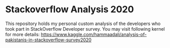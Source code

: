 # Stackoverflow Analysis 2020

This repository holds my personal custom analysis of the developers who took part in StackOverflow Developer survey. 
You may visit following kernel for more details: https://www.kaggle.com/hammaadali/analysis-of-pakistanis-in-stackoverflow-survey2020
